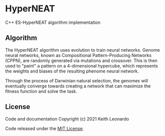 # HyperNEAT

C++ ES-HyperNEAT algorithm implementation

## Algorithm

The HyperNEAT algorithm uses evolution to train neural networks. Genome neural networks, known as Compositional Pattern-Producing Networks (CPPN), are randomly generated via mutations and crossover. This is then used to "paint" a pattern on a 4-dimensional hypercube, which represents the weights and biases of the resulting phenome neural network.

Through the process of Darwinian natural selection, the genomes will eventually converge towards creating a network that can maximize the fitness function and solve the task.

## License

Code and documentation Copyright (c) 2021 Keith Leonardo

Code released under the [MIT License](https://choosealicense.com/licenses/mit/).